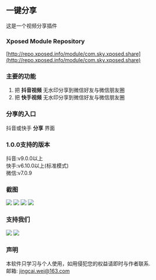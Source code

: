 ## 一键分享
这是一个视频分享插件

### Xposed Module Repository
[http://repo.xposed.info/module/com.sky.xposed.share](http://repo.xposed.info/module/com.sky.xposed.share)

### 主要的功能
1. 把 __抖音视频__ 无水印分享到微信好友与微信朋友圈
2. 把 __快手视频__ 无水印分享到微信好友与微信朋友圈

### 分享的入口
抖音或快手 __分享__ 界面

### 1.0.0支持的版本
抖音:v9.0.0以上  
快手:v6.10.0以上(标准模式)  
微信:v7.0.9 

### 截图
![](./screenshot/device-2020-01-02-202557.jpg)
![](./screenshot/device-2020-01-02-202750.jpg)
![](./screenshot/device-2020-01-02-202941.jpg)
![](./screenshot/device-2020-01-02-203056.jpg)

### 支持我们
![](./screenshot/alipay.jpeg)
![](./screenshot/wechat.jpeg)

### 声明
本软件只学习与个人使用，如用侵犯您的权益请即时与作者联系.  
邮箱: jingcai.wei@163.com




